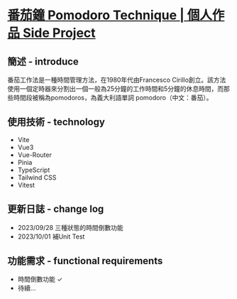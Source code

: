 # [番茄鐘 Pomodoro Technique | 個人作品 Side Project](https://hsiang119.github.io/pomofocus-vue3/)

## 簡述 - introduce

番茄工作法是一種時間管理方法，在1980年代由Francesco Cirillo創立。該方法使用一個定時器來分割出一個一般為25分鐘的工作時間和5分鐘的休息時間，而那些時間段被稱為pomodoros，為義大利語單詞 pomodoro（中文：番茄）。

## 使用技術 - technology

-   Vite
-   Vue3
-   Vue-Router
-   Pinia
-   TypeScript
-   Tailwind CSS
-   Vitest

## 更新日誌 - change log

-   2023/09/28 三種狀態的時間倒數功能
-   2023/10/01 補Unit Test

## 功能需求 - functional requirements

-  時間倒數功能 ✓
-  待續...

